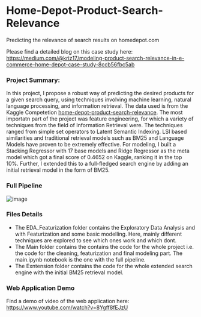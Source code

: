 # Home-Depot-Product-Search-Relevance
Predicting the relevance of search results on homedepot.com

Please find a detailed blog on this case study here: https://medium.com/@kriz17/modeling-product-search-relevance-in-e-commerce-home-depot-case-study-8ccb56fbc5ab

### Project Summary:
In this project, I propose a robust way of predicting the desired products for a given search query, using techniques involving machine learning, natural language processing, and information retrieval. The data used is from the Kaggle Competetion [home-depot-product-search-relevance](https://www.kaggle.com/c/home-depot-product-search-relevance). The most importatn part of the project was feature engineering, for which a variety of techniques from the field of Information Retrieval were. The techniques ranged from simple set operators to Latent Semantic Indexing. LSI based similarities and traditional retrieval models such as BM25 and Language Models have proven to be extremely effective. For modeling, I built a Stacking Regressor with 17 base models and Ridge Regressor as the meta model which got a final score of 0.4652 on Kaggle, ranking it in the top 10%. Further, I extended this to a full-fledged search engine by adding an initial retrieval model in the form of BM25.

### Full Pipeline
![image](https://user-images.githubusercontent.com/46672597/123036603-f7f93d00-d40a-11eb-968f-b60b546b1501.png)

### Files Details
* The EDA_Featurization folder contains the Exploratory Data Analysis and with Featurization and some basic modelling. Here, mainly different techniques are explored to see which ones work and which dont. 
* The Main folder contains the contains the code for the whole project i.e. the code for the cleaning, featurization and final modeling part. The main.ipynb notebook is the one with the full pipeline.
* The Exntension folder contains the code for the whole extended search engine with the initial BM25 retrieval model.

### Web Application Demo
Find a demo of video of the web application here: https://www.youtube.com/watch?v=8Ygff8fEJzU
